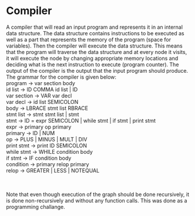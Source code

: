 Compiler
========

A compiler that will read an input program and represents it in an internal data structure. The data structure contains instructions to be executed as well as a part that represents the memory of the program (space for variables). Then the compiler will execute the data structure. This means that the program will traverse the data structure and at every node it visits, it will execute the node by changing appropriate memory locations and deciding what is the next instruction to execute (program counter). The output of the compiler is the output that the input program should produce.
The grammar for the compiler is given below:
<br>program -> var section body
<br>id list -> ID COMMA id list
 | ID
<br>var section -> VAR var decl
<br>var decl -> id list SEMICOLON
<br>body -> LBRACE stmt list RBRACE
<br>stmt list -> stmt stmt list
 | stmt
<br>stmt -> ID = expr SEMICOLON
 | while stmt
 | if stmt
 | print stmt
<br>expr -> primary op primary
<br>primary -> ID
 | NUM
<br>op -> PLUS | MINUS | MULT | DIV
<br>print stmt -> print ID SEMICOLON
<br>while stmt -> WHILE condition body
<br>if stmt -> IF condition body
<br>condition -> primary relop primary
<br>relop -> GREATER | LESS | NOTEQUAL

<br><br>Note that even though execution of the graph should be done
recursively, it is done non-recursively and without any
function calls. This was done as a programming challange.
